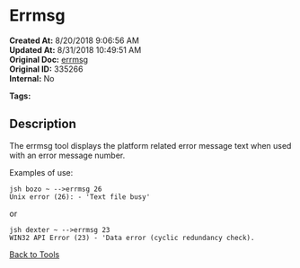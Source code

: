 # Errmsg

**Created At:** 8/20/2018 9:06:56 AM  
**Updated At:** 8/31/2018 10:49:51 AM  
**Original Doc:** [errmsg](https://docs.jbase.com/48399-tools/errmsg)  
**Original ID:** 335266  
**Internal:** No  

**Tags:**
<badge text='error messages' vertical='middle' />

## Description

The errmsg tool displays the platform related error message text when used with an error message number.

Examples of use:

```
jsh bozo ~ -->errmsg 26
Unix error (26): - 'Text file busy'
```

or

```
jsh dexter ~ -->errmsg 23
WIN32 API Error (23) - 'Data error (cyclic redundancy check).
```

[Back to Tools](./../README.md)

  
<PageFooter />
